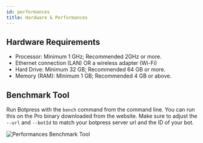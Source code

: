 ```yaml
---
id: performances
title: Hardware & Performances
---
```


## Hardware Requirements

- Processor: Minimum 1 GHz; Recommended 2GHz or more.
- Ethernet connection (LAN) OR a wireless adapter (Wi-Fi)
- Hard Drive: Minimum 32 GB; Recommended 64 GB or more.
- Memory (RAM): Minimum 1 GB; Recommended 4 GB or above.

## Benchmark Tool

Run Botpress with the `bench` command from the command line. You can run this on the Pro binary downloaded from the website. Make sure to adjust the `--url` and `--botId` to match your botpress server url and the ID of your bot.

![Performances Benchmark Tool](assets/performances-benchmark.png)
